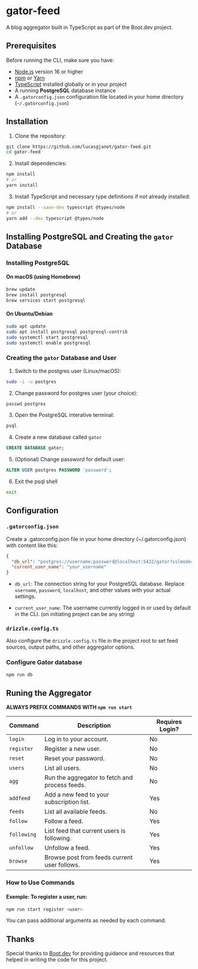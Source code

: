 # gator-feed

A blog aggregator built in TypeScript as part of the Boot.dev project.

## Prerequisites

Before running the CLI, make sure you have:

- [Node.js](https://nodejs.org/) version 16 or higher
- [npm](https://www.npmjs.com/) or [Yarn](https://yarnpkg.com/)
- [TypeScript](https://www.typescriptlang.org/) installed globally or in your project
- A running **PostgreSQL** database instance
- A `.gatorconfig.json` configuration file located in your home directory (`~/.gatorconfig.json`)

## Installation

1. Clone the repository:

```bash
git clone https://github.com/lucasgjanot/gator-feed.git
cd gator-feed
```

2. Install dependencies:
```bash
npm install
# or
yarn install
```

3. Install TypeScript and necessary type definitions if not already installed:
```bash
npm install --save-dev typescript @types/node
# or
yarn add --dev typescript @types/node
```

## Installing PostgreSQL and Creating the `gator` Database

### Installing PostgreSQL

#### On macOS (using Homebrew)

```bash
brew update
brew install postgresql
brew services start postgresql
```

#### On Ubuntu/Debian
```bash
sudo apt update
sudo apt install postgresql postgresql-contrib
sudo systemctl start postgresql
sudo systemctl enable postgresql
```

### Creating the `gator` Database and User
1. Switch to the postgres user (Linux/macOS):
```bash
sudo -i -u postgres
```
2. Change password for postgres user (your choice):
```bash
passwd postgres
```
3. Open the PostgreSQL interative terminal:
```bash
psql
```
4. Create a new database called `gator`
```sql
CREATE DATABASE gator;
```
5. (Optional) Change password for default user:
```sql
ALTER USER postgres PASSWORD 'password';
```
6. Exit the psql shell
```bash
exit
```

## Configuration

### `.gatorconfig.json`
Create a .gatorconfig.json file in your home directory (~/.gatorconfig.json) with content like this:
```json
{
  "db_url": "postgres://username:password@localhost:5432/gator?sslmode=disable",
  "current_user_name": "your_username"
}
```
- `db_url`: The connection string for your PostgreSQL database. Replace `username`, `password`, `localhost`, and other values with your actual settings.

- `current_user_name`: The username currently logged in or used by default in the CLI. (on initiating project can be any string)

### `drizzle.config.ts`

Also configure the `drizzle.config.ts` file in the project root to set feed sources, output paths, and other aggregator options.

### Configure Gator database
```bash
npm run db
```

## Runing the Aggregator

**ALWAYS PREFIX COMMANDS WITH `npm run start`**  

| Command     | Description                                    | Requires Login? |
| ----------- | ---------------------------------------------- | --------------- |
| `login`     | Log in to your account.                        | No              |
| `register`  | Register a new user.                           | No              |
| `reset`     | Reset your password.                           | No              |
| `users`     | List all users.                                | No              |
| `agg`       | Run the aggregator to fetch and process feeds. | No              |
| `addfeed`   | Add a new feed to your subscription list.      | Yes             |
| `feeds`     | List all available feeds.                      | No              |
| `follow`    | Follow a feed.                                  | Yes             |
| `following` | List feed that current users is following.                  | Yes             |
| `unfollow`  | Unfollow a feed.                               | Yes             |
| `browse`    | Browse post from feeds current user follows.            | Yes             |

### How to Use Commands
#### Exemple: To register a user, run:
```bash
npm run start register <user>
```
You can pass additional arguments as needed by each command.

## Thanks

Special thanks to [Boot.dev](https://boot.dev/) for providing guidance and resources that helped in writing the code for this project.

